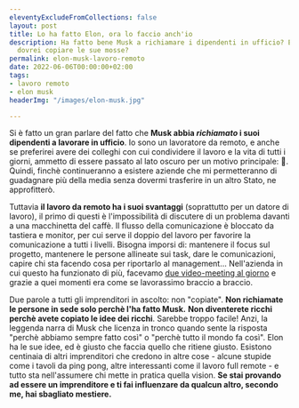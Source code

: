 ```yaml
---
eleventyExcludeFromCollections: false
layout: post
title: Lo ha fatto Elon, ora lo faccio anch'io
description: Ha fatto bene Musk a richiamare i dipendenti in ufficio? E soprattutto,
  dovrei copiare le sue mosse?
permalink: elon-musk-lavoro-remoto
date: 2022-06-06T00:00:00+02:00
tags:
- lavoro remoto
- elon musk
headerImg: "/images/elon-musk.jpg"

---
```

Si è fatto un gran parlare del fatto che **Musk abbia _richiamato_ i suoi dipendenti a lavorare in ufficio**. Io sono un lavoratore da remoto, e anche se preferirei avere dei colleghi con cui condividere il lavoro e la vita di tutti i giorni, ammetto di essere passato al lato oscuro per un motivo principale: 🤑. Quindi, finchè continueranno a esistere aziende che mi permetteranno di guadagnare più della media senza dovermi trasferire in un altro Stato, ne approfitterò.

Tuttavia **il lavoro da remoto ha i suoi svantaggi** (soprattutto per un datore di lavoro), il primo di questi è l'impossibilità di discutere di un problema davanti a una macchinetta del caffè. Il flusso della comunicazione è bloccato da tastiera e monitor, per cui serve il doppio del lavoro per favorire la comunicazione a tutti i livelli. Bisogna imporsi di: mantenere il focus sul progetto, mantenere le persone allineate sui task, dare le comunicazioni, capire chi sta facendo cosa per riportarlo al management... Nell'azienda in cui questo ha funzionato di più, facevamo [due video-meeting al giorno](https://michelenasti.com/2019/06/13/i-work-remote-i-do-two-video-calls-per-day.html) e grazie a quei momenti era come se lavorassimo braccio a braccio. 

Due parole a tutti gli imprenditori in ascolto: non "copiate". **Non richiamate le persone in sede solo perchè l'ha fatto Musk.** **Non diventerete ricchi perchè avete copiato le idee dei ricchi**. Sarebbe troppo facile! Anzi, la leggenda narra di Musk che licenza in tronco quando sente la risposta "perchè abbiamo sempre fatto così" o "perchè tutto il mondo fa così". Elon ha le sue idee, ed è giusto che faccia quello che ritiene giusto. Esistono centinaia di altri imprenditori che credono in altre cose - alcune stupide come i tavoli da ping pong, altre interessanti come il lavoro full remote - e tutto sta nell'assumere chi mette in pratica quella vision. **Se stai provando ad essere un imprenditore e ti fai influenzare da qualcun altro, secondo me, hai sbagliato mestiere.** 